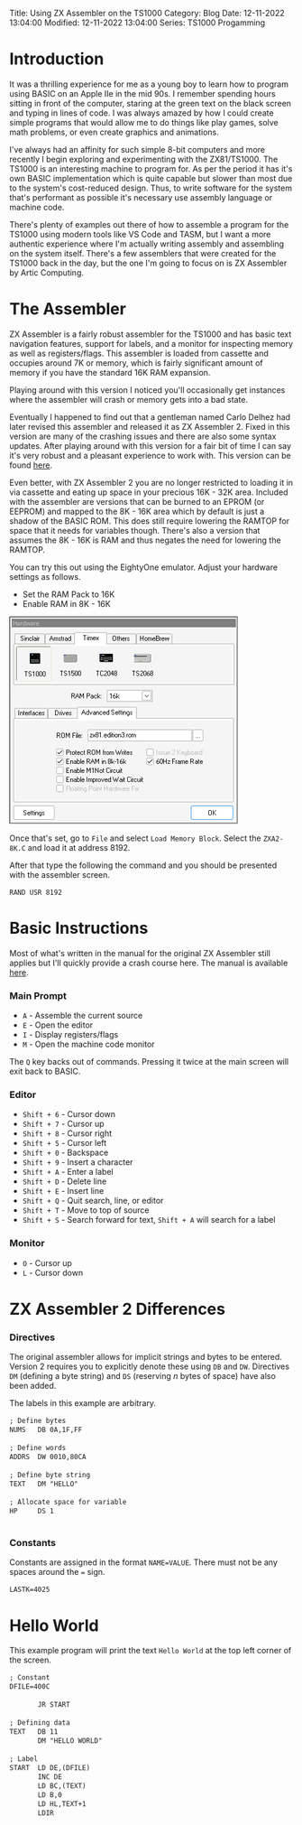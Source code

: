 Title: Using ZX Assembler on the TS1000
Category: Blog
Date: 12-11-2022 13:04:00
Modified: 12-11-2022 13:04:00
Series: TS1000 Progamming

# Introduction

It was a thrilling experience for me as a young boy to learn how to program using BASIC on an Apple IIe in the mid 90s. I remember spending hours sitting in front of the computer, staring at the green text on the black screen and typing in lines of code. I was always amazed by how I could create simple programs that would allow me to do things like play games, solve math problems, or even create graphics and animations.

I've always had an affinity for such simple 8-bit computers and more recently I begin exploring and experimenting with the ZX81/TS1000. The TS1000 is an interesting machine to program for. As per the period it has it's own BASIC implementation which is quite capable but slower than most due to the system's cost-reduced design. Thus, to write software for the system that's performant as possible it's necessary use assembly language or machine code.

There's plenty of examples out there of how to assemble a program for the TS1000 using modern tools like VS Code and TASM, but I want a more authentic experience where I'm actually writing assembly and assembling on the system itself. There's a few assemblers that were created for the TS1000 back in the day, but the one I'm going to focus on is ZX Assembler by Artic Computing.

# The Assembler

ZX Assembler is a fairly robust assembler for the TS1000 and has basic text navigation features, support for labels, and a monitor for inspecting memory as well as registers/flags. This assembler is loaded from cassette and occupies around 7K or memory, which is fairly significant amount of memory if you have the standard 16K RAM expansion.

Playing around with this version I noticed you'll occasionally get instances where the assembler will crash or memory gets into a bad state.

Eventually I happened to find out that a gentleman named Carlo Delhez had later revised this assembler and released it as ZX Assembler 2. Fixed in this version are many of the crashing issues and there are also some syntax updates. After playing around with this version for a fair bit of time I can say it's very robust and a pleasant experience to work with. This version can be found [here](https://web.archive.org/web/20120112020721if_/http://www.delhez.demon.nl/ZXA2V38.ZIP).

Even better, with ZX Assembler 2 you are no longer restricted to loading it in via cassette and eating up space in your precious 16K - 32K area. Included with the assembler are versions that can be burned to an EPROM (or EEPROM) and mapped to the 8K - 16K area which by default is just a shadow of the BASIC ROM. This does still require lowering the RAMTOP for space that it needs for variables though. There's also a version that assumes the 8K - 16K is RAM and thus negates the need for lowering the RAMTOP.

You can try this out using the EightyOne emulator. Adjust your hardware settings as follows.

* Set the RAM Pack to 16K
* Enable RAM in 8K - 16K

<img src="/images/using-zx-assembler-on-the-ts1000-00.png" alt="EightyOne Hardware Settings"/>

Once that's set, go to `File` and select `Load Memory Block`. Select the `ZXA2-8K.C` and load it at address 8192.

After that type the following the command and you should be presented with the assembler screen.
```
RAND USR 8192
```

# Basic Instructions

Most of what's written in the manual for the original ZX Assembler still applies but I'll quickly provide a crash course here. The manual is available [here](https://archive.org/details/international-publishing-software/mode/2up).

### Main Prompt

* `A` - Assemble the current source
* `E` - Open the editor
* `I` - Display registers/flags
* `M` - Open the machine code monitor

The `Q` key backs out of commands. Pressing it twice at the main screen will exit back to BASIC.

### Editor

* `Shift + 6` - Cursor down
* `Shift + 7` - Cursor up
* `Shift + 8` - Cursor right
* `Shift + 5` - Cursor left
* `Shift + 0` - Backspace
* `Shift + 9` - Insert a character
* `Shift + A` - Enter a label
* `Shift + D` - Delete line
* `Shift + E` - Insert line
* `Shift + Q` - Quit search, line, or editor
* `Shift + T` - Move to top of source
* `Shift + S` - Search forward for text, `Shift + A` will search for a label

### Monitor

* `O` - Cursor up
* `L` - Cursor down

# ZX Assembler 2 Differences

### Directives
The original assembler allows for implicit strings and bytes to be entered. Version 2 requires you to explicitly denote these using `DB` and `DW`. Directives `DM` (defining a byte string) and `DS` (reserving *n* bytes of space) have also been added. 

The labels in this example are arbitrary.
```
; Define bytes
NUMS   DB 0A,1F,FF

; Define words
ADDRS  DW 0010,80CA

; Define byte string
TEXT   DM "HELLO"

; Allocate space for variable
HP     DS 1
 
```

### Constants
Constants are assigned in the format `NAME=VALUE`. There must not be any spaces around the `=` sign.

```
LASTK=4025
```

# Hello World
This example program will print the text `Hello World` at the top left corner of the screen.

```
; Constant
DFILE=400C

       JR START

; Defining data
TEXT   DB 11
       DM "HELLO WORLD"

; Label
START  LD DE,(DFILE)
       INC DE
       LD BC,(TEXT)
       LD B,0
       LD HL,TEXT+1
       LDIR
```
